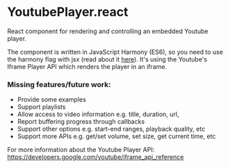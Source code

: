 YoutubePlayer.react
===================

React component for rendering and controlling an embedded Youtube player.

The component is written in JavaScript Harmony (ES6), so you need to use the harmony flag with jsx (read about it [here](http://facebook.github.io/react/blog/2014/07/17/react-v0.11.html#jsx)). It's using the Youtube's Iframe Player API which renders the player in an iframe.


### Missing features/future work:
- Provide some examples
- Support playlists
- Allow access to video information e.g. title, duration, url, 
- Report buffering progress through callbacks
- Support other options e.g. start-end ranges, playback quality, etc
- Support more APIs e.g. get/set volume, set size, get current time, etc


For more information about the Youtube Player API: https://developers.google.com/youtube/iframe_api_reference
